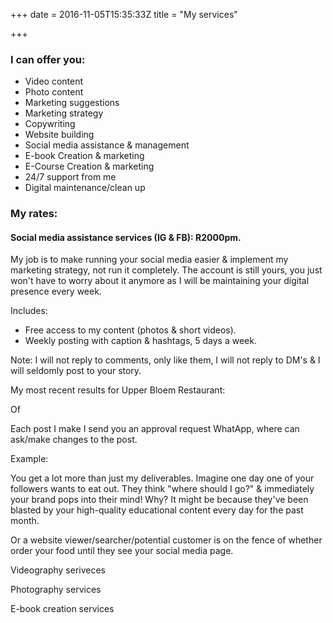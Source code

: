 +++
date = 2016-11-05T15:35:33Z
title = "My services"

+++
### I can offer you:

* Video content
* Photo content
* Marketing suggestions
* Marketing strategy
* Copywriting
* Website building 
* Social media assistance & management
* E-book Creation & marketing
* E-Course Creation & marketing
* 24/7 support from me
* Digital maintenance/clean up

### My rates:

#### Social media assistance services (IG & FB): R2000pm.

My job is to make running your social media easier & implement my marketing strategy, not run it completely. The account is still yours, you just won't have to worry about it anymore as I will be maintaining your digital presence every week. 

Includes:

* Free access to my content (photos & short videos).
* Weekly posting with caption & hashtags, 5 days a week.

Note: I will not reply to comments, only like them, I will not reply to DM's & I will seldomly post to your story.

My most recent results for Upper Bloem Restaurant:

Of

Each post I make I send you an approval request WhatApp, where can ask/make changes to the post.

Example:

You get a lot more than just my deliverables. Imagine one day one of your followers wants to eat out. They think "where should I go?" & immediately your brand pops into their mind! Why? It might be because they've been blasted by your high-quality educational content every day for the past month.

Or a website viewer/searcher/potential customer is on the fence of whether order your food until they see your social media page. 

Videography seriveces

Photography services

E-book creation services